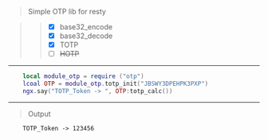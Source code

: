 > Simple OTP lib for resty

> > - [x] base32_encode
> > - [x] base32_decode
> > - [x] TOTP
> > - [ ] ~~HOTP~~

----

```lua
    local module_otp = require ("otp")
    lcoal OTP = module_otp.totp_init("JBSWY3DPEHPK3PXP")
    ngx.say("TOTP_Token -> ", OTP:totp_calc()) 
```

----
> Output
```
    TOTP_Token -> 123456
```
